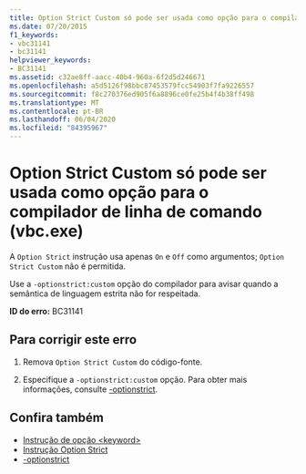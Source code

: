 ```yaml
---
title: Option Strict Custom só pode ser usada como opção para o compilador de linha de comando (vbc.exe)
ms.date: 07/20/2015
f1_keywords:
- vbc31141
- bc31141
helpviewer_keywords:
- BC31141
ms.assetid: c32ae8ff-aacc-40b4-960a-6f2d5d246671
ms.openlocfilehash: a5d5126f98bbc87453579fcc54903f7fa9226557
ms.sourcegitcommit: f8c270376ed905f6a8896ce0fe25b4f4b38ff498
ms.translationtype: MT
ms.contentlocale: pt-BR
ms.lasthandoff: 06/04/2020
ms.locfileid: "84395967"
---
```

# <a name="option-strict-custom-can-only-be-used-as-an-option-to-the-command-line-compiler-vbcexe"></a>Option Strict Custom só pode ser usada como opção para o compilador de linha de comando (vbc.exe)
A `Option Strict` instrução usa apenas `On` e `Off` como argumentos; `Option Strict Custom` não é permitida.  
  
 Use a `-optionstrict:custom` opção do compilador para avisar quando a semântica de linguagem estrita não for respeitada.  
  
 **ID do erro:** BC31141  
  
## <a name="to-correct-this-error"></a>Para corrigir este erro  
  
1. Remova `Option Strict Custom` do código-fonte.  
  
2. Especifique a `-optionstrict:custom` opção. Para obter mais informações, consulte [-optionstrict](../reference/command-line-compiler/optionstrict.md).  
  
## <a name="see-also"></a>Confira também

- [Instrução de opção \<keyword>](../language-reference/statements/option-keyword-statement.md)
- [Instrução Option Strict](../language-reference/statements/option-strict-statement.md)
- [-optionstrict](../reference/command-line-compiler/optionstrict.md)
